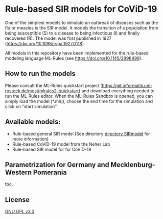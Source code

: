 # Rule-based SIR models for CoViD-19

One of the simplest models to simulate an outbreak of diseases such as the flu or measles is the SIR model. It models the transition of a population from being susceptible (S) to a disease to being infectious (I) and finally recovered (R). The model was first published in 1927 (https://doi.org/10.1098/rspa.1927.0118).

All models in this repository have been implemented for the rule-based modeling language ML-Rules (see https://doi.org/10.1145/2998499).

## How to run the models

Please consult the ML-Rules quickstart project (https://git.informatik.uni-rostock.de/mosi/mlrules2-quickstart) and download everything needed to run the ML-Rules editor.
When the ML-Rules Sandbox is opened, you can simply load the model (*.mlrj), choose the end time for the simulation and click on "start simulation".

## Available models:

 * Rule-based general SIR model (See directory [directory SIRmodel](./SIRmodel) for more information)
 * Rule-based CoViD-19 model from the Neher Lab
 * Rule-based SIR model for for CoViD-19

## Parametrization for Germany and Mecklenburg-Western Pomerania

tbc.

## License

[GNU GPL v3.0](./LICENSE)